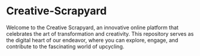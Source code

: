 # Creative-Scrapyard
Welcome to the Creative Scrapyard, an innovative online platform that celebrates the art of transformation and creativity. This repository serves as the digital heart of our endeavor, where you can explore, engage, and contribute to the fascinating world of upcycling.
